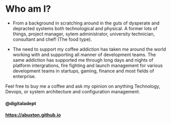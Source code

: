 <!SLIDE>
# Who am I? 

* From a background in scratching  around in the guts of dysperate and depracted systems  both technological and physical. A former lots of things,  project manager,  sytem administrator, university technician, consultant and chef! (The food type).  

* The need to support my coffee addiction has taken me around the world working with and supporting all manner of development teams. The same addiction has supported me through long days and nights of platform intergrations, fire fighting and launch management for various development teams in startups, gaming, finance and most fields of enterprise.

Feel free to buy me a coffee and ask my opinion on anything Technology, Devops, or system architecture and  configuration management.

#### @digitaladept
#### https://abuxton.github.io


~~~SECTION:notes~~~

